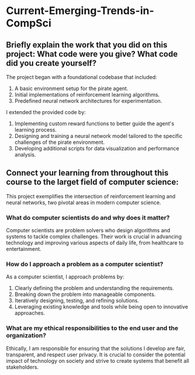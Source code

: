 # Current-Emerging-Trends-in-CompSci
## Briefly explain the work that you did on this project: What code were you give? What code did you create yourself?
The project began with a foundational codebase that included:
1. A basic environment setup for the pirate agent.
2. Initial implementations of reinforcement learning algorithms.
3. Predefined neural network architectures for experimentation.

I extended the provided code by:
1. Implementing custom reward functions to better guide the agent's learning process.
2. Designing and training a neural network model tailored to the specific challenges of the pirate environment.
3. Developing additional scripts for data visualization and performance analysis.
## Connect your learning from throughout this course to the larget field of computer science:
This project exemplifies the intersection of reinforcement learning and neural networks, two pivotal areas in modern computer science.
### What do computer scientists do and why does it matter?
Computer scientists are problem solvers who design algorithms and systems to tackle complex challenges. Their work is crucial in advancing technology and improving various aspects of daily life, from healthcare to entertainment.
### How do I approach a problem as a computer scientist?
As a computer scientist, I approach problems by:
1. Clearly defining the problem and understanding the requirements.
2. Breaking down the problem into manageable components.
3. Iteratively designing, testing, and refining solutions.
4. Leveraging existing knowledge and tools while being open to innovative approaches.
### What are my ethical responsibilities to the end user and the organization?
Ethically, I am responsible for ensuring that the solutions I develop are fair, transparent, and respect user privacy. It is crucial to consider the potential impact of technology on society and strive to create systems that benefit all stakeholders.
